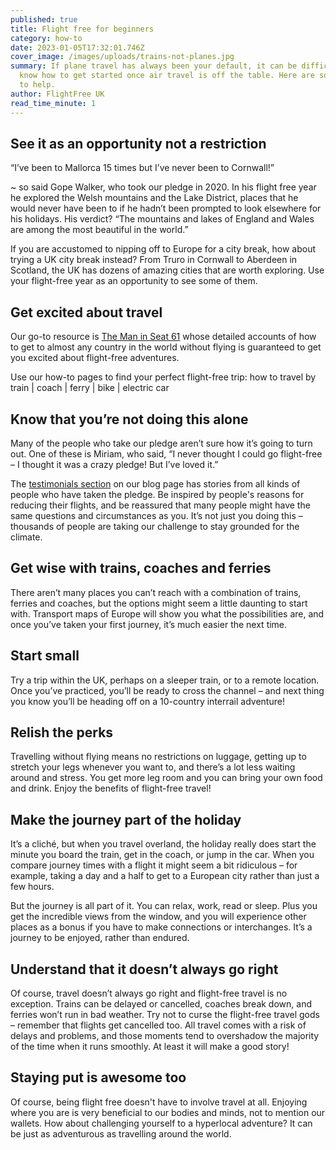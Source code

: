 ```yaml
---
published: true
title: Flight free for beginners
category: how-to
date: 2023-01-05T17:32:01.746Z
cover_image: /images/uploads/trains-not-planes.jpg
summary: If plane travel has always been your default, it can be difficult to
  know how to get started once air travel is off the table. Here are some tips
  to help.
author: FlightFree UK
read_time_minute: 1
---
```

## See it as an opportunity not a restriction

“I’ve been to Mallorca 15 times but I’ve never been to Cornwall!” 

~ so said Gope Walker, who took our pledge in 2020. In his flight free year he explored the Welsh mountains and the Lake District, places that he would never have been to if he hadn’t been prompted to look elsewhere for his holidays. His verdict? “The mountains and lakes of England and Wales are among the most beautiful in the world.”

If you are accustomed to nipping off to Europe for a city break, how about trying a UK city break instead? From Truro in Cornwall to Aberdeen in Scotland, the UK has dozens of amazing cities that are worth exploring. Use your flight-free year as an opportunity to see some of them.

## Get excited about travel

Our go-to resource is [The Man in Seat 61](http://seat61.com) whose detailed accounts of how to get to almost any country in the world without flying is guaranteed to get you excited about flight-free adventures.

Use our how-to pages to find your perfect flight-free trip: how to travel by train | coach | ferry | bike | electric car

## Know that you’re not doing this alone

Many of the people who take our pledge aren’t sure how it’s going to turn out. One of these is Miriam, who said, “I never thought I could go flight-free – I thought it was a crazy pledge! But I’ve loved it.” 

The [testimonials section](https://flightfree.co.uk/blog/categories/testimonials/) on our blog page has stories from all kinds of people who have taken the pledge. Be inspired by people's reasons for reducing their flights, and be reassured that many people might have the same questions and circumstances as you. It’s not just you doing this – thousands of people are taking our challenge to stay grounded for the climate.

## Get wise with trains, coaches and ferries

There aren’t many places you can’t reach with a combination of trains, ferries and coaches, but the options might seem a little daunting to start with. Transport maps of Europe will show you what the possibilities are, and once you’ve taken your first journey, it’s much easier the next time.

## Start small

Try a trip within the UK, perhaps on a sleeper train, or to a remote location. Once you’ve practiced, you’ll be ready to cross the channel – and next thing you know you’ll be heading off on a 10-country interrail adventure!

## Relish the perks 

Travelling without flying means no restrictions on luggage, getting up to stretch your legs whenever you want to, and there’s a lot less waiting around and stress. You get more leg room and you can bring your own food and drink. Enjoy the benefits of flight-free travel!

## Make the journey part of the holiday

It’s a cliché, but when you travel overland, the holiday really does start the minute you board the train, get in the coach, or jump in the car. When you compare journey times with a flight it might seem a bit ridiculous – for example, taking a day and a half to get to a European city rather than just a few hours. 

But the journey is all part of it. You can relax, work, read or sleep. Plus you get the incredible views from the window, and you will experience other places as a bonus if you have to make connections or interchanges. It’s a journey to be enjoyed, rather than endured.

## Understand that it doesn’t always go right

Of course, travel doesn’t always go right and flight-free travel is no exception. Trains can be delayed or cancelled, coaches break down, and ferries won’t run in bad weather. Try not to curse the flight-free travel gods – remember that flights get cancelled too. All travel comes with a risk of delays and problems, and those moments tend to overshadow the majority of the time when it runs smoothly. At least it will make a good story!

## Staying put is awesome too

Of course, being flight free doesn't have to involve travel at all. Enjoying where you are is very beneficial to our bodies and minds, not to mention our wallets. How about challenging yourself to a hyperlocal adventure? It can be just as adventurous as travelling around the world.